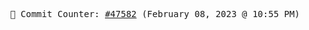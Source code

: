 <p align="center">
    <samp>
        📮 Commit Counter: <a href="https://github.com/Javascript-void0/Javascript-void0/commits/main">#47582</a> (February 08, 2023 @ 10:55 PM)
    </samp>
</p>